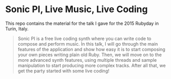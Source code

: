 # Sonic PI, Live Music, Live Coding

This repo contains the material for the talk I gave for the 2015 Rubyday in Turin, Italy.

> Sonic PI is a free live coding synth where you can write code to compose and perform music. In this talk, I will go through the main features of the application and show how easy it is to start composing your own pieces writing plain old Ruby. Then, we will move on to the more advanced synth features, using multiple threads and sample manipulation to start producing more complex tracks. After all that, we get the party started with some live coding!
